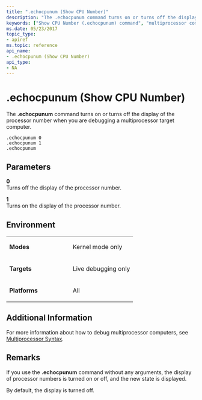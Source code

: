 ```yaml
---
title: ".echocpunum (Show CPU Number)"
description: "The .echocpunum command turns on or turns off the display of the processor number when you are debugging a multiprocessor target computer."
keywords: ["Show CPU Number (.echocpunum) command", "multiprocessor computer, Show CPU Number (.echocpunum) command", ".echocpunum (Show CPU Number) Windows Debugging"]
ms.date: 05/23/2017
topic_type:
- apiref
ms.topic: reference
api_name:
- .echocpunum (Show CPU Number)
api_type:
- NA
---
```


# .echocpunum (Show CPU Number)


The **.echocpunum** command turns on or turns off the display of the processor number when you are debugging a multiprocessor target computer.

```dbgcmd
.echocpunum 0 
.echocpunum 1 
.echocpunum 
```

## <span id="ddk_meta_show_cpu_number_dbg"></span><span id="DDK_META_SHOW_CPU_NUMBER_DBG"></span>Parameters


<span id="_______0______"></span> **0**   
Turns off the display of the processor number.

<span id="_______1______"></span> **1**   
Turns on the display of the processor number.

## Environment

<table>
<colgroup>
<col width="50%" />
<col width="50%" />
</colgroup>
<tbody>
<tr class="odd">
<td align="left"><p><strong>Modes</strong></p></td>
<td align="left"><p>Kernel mode only</p></td>
</tr>
<tr class="even">
<td align="left"><p><strong>Targets</strong></p></td>
<td align="left"><p>Live debugging only</p></td>
</tr>
<tr class="odd">
<td align="left"><p><strong>Platforms</strong></p></td>
<td align="left"><p>All</p></td>
</tr>
</tbody>
</table>

 

## Additional Information

For more information about how to debug multiprocessor computers, see [Multiprocessor Syntax](multiprocessor-syntax.md).

## Remarks

If you use the **.echocpunum** command without any arguments, the display of processor numbers is turned on or off, and the new state is displayed.

By default, the display is turned off.

